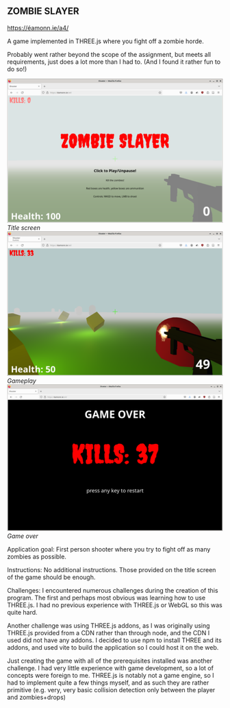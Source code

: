 ## ZOMBIE SLAYER

https://éamonn.ie/a4/

A game implemented in THREE.js where you fight off a zombie horde.

Probably went rather beyond the scope of the assignment, but meets all
requirements, just does a lot more than I had to. (And I found it rather
fun to do so!)

![Screenshot of title screen](/titlescreen.png)
*Title screen*
![Screenshot of gameplay](/gameplay.png)
*Gameplay*
![Screenshot of game over screen](/gameover.png)
*Game over*

Application goal: First person shooter where you try to fight off as
many zombies as possible.

Instructions: No additional instructions. Those provided on the title screen
of the game should be enough.

Challenges: I encountered numerous challenges during the creation of this program. The first and perhaps most obvious was learning how to use THREE.js. I had no previous experience with THREE.js or WebGL so this was quite hard. 

Another challenge was using THREE.js addons, as I was originally using THREE.js provided from a CDN rather than through node, and the CDN I used did not have any addons. I decided to use npm to install THREE and its addons, and used vite to build the application so I could host it on the web.

Just creating the game with all of the prerequisites installed was another challenge. I had very little experience with game development, so a lot of concepts were foreign to me. THREE.js is notably not a game engine, so I had to implement quite a few things myself, and as such they are rather primitive (e.g. very, very basic collision detection only between the player and zombies+drops)
